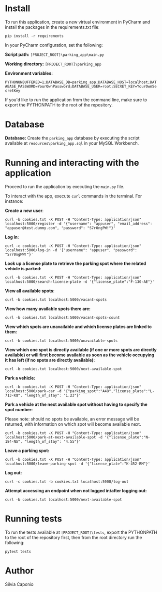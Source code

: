 # Install

To run this application, create a new virtual environment in PyCharm and install the packages in the requirements.txt file:

`pip install -r requirements`

In your PyCharm configuration, set the following:

**Script path:** `[PROJECT_ROOT]\parking_app\main.py`

**Working directory:** `[PROJECT_ROOT]\parking_app`

**Environment variables:**

`PYTHONUNBUFFERED=1;DATABASE_DB=parking_app;DATABASE_HOST=localhost;DATABASE_PASSWORD=YourOwnPassword;DATABASE_USER=root;SECRET_KEY=YourOwnSecretKey`

If you'd like to run the application from the command line, make sure to export the PYTHONPATH to the root of the repository.

# Database

**Database:** Create the `parking_app` database by executing the script available at `resources\parking_app.sql` in your MySQL Workbench.

# **Running and interacting with the application**

Proceed to run the application by executing the `main.py` file. 

To interact with the app, execute `curl` commands in the terminal. For instance:

**Create a new user**:

`curl -b cookies.txt -X POST -H "Content-Type: application/json" localhost:5000/register -d '{"username": "appuser", "email_address": "appuser@test.dummy.com", "password": "S7r0ngPW!"}'`

**Log in:**

`curl -c cookies.txt -X POST -H "Content-Type: application/json" localhost:5000/log-in -d '{"username": "appuser", "password": "S7r0ngPW!"}'`

**Look up a license plate to retrieve the parking spot where the related vehicle is parked:**

`curl -b cookies.txt -X POST -H "Content-Type: application/json" localhost:5000/search-license-plate -d '{"license_plate":"F-130-AE"}'`

**View all available spots:**

`curl -b cookies.txt localhost:5000/vacant-spots`

**View how many available spots there are:**

`curl -b cookies.txt localhost:5000/vacant-spots-count`

**View which spots are unavailable and which license plates are linked to them:**

`curl -b cookies.txt localhost:5000/unavailable-spots`

**View which one spot is directly available (if one or more spots are directly available) or will first become available as soon as the vehicle occupying it has left (if no spots are directly available):**

`curl -b cookies.txt localhost:5000/next-available-spot`

**Park a vehicle:**

`curl -b cookies.txt -X POST -H "Content-Type: application/json" localhost:5000/park-car -d '{"parking_spot":"A48","license_plate":"L-713-KQ", "length_of_stay": "1.23"}'`

**Park a vehicle at the next available spot without having to specify the spot number:**

Please note: should no spots be available, an error message will be returned, with information on which spot will become available next.

`curl -b cookies.txt -X POST -H "Content-Type: application/json" localhost:5000/park-at-next-available-spot -d '{"license_plate":"N-184-NS", "length_of_stay": "4.55"}'`

**Leave a parking spot:**

`curl -b cookies.txt -X POST -H "Content-Type: application/json" localhost:5000/leave-parking-spot -d '{"license_plate":"K-452-BM"}'`

**Log out:**

`curl -c cookies.txt -b cookies.txt localhost:5000/log-out`

**Attempt accessing an endpoint when not logged in/after logging out:**

`curl -b cookies.txt localhost:5000/next-available-spot`

# Running tests

To run the tests available at `[PROJECT_ROOT]\tests`, export the PYTHONPATH to the root of the repository first, then from the root directory run the following:

`pytest tests`

# **Author**

Silvia Caponio